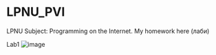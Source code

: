 # LPNU_PVI
LPNU Subject: Programming on the Internet. My homework here (лаби)

Lab1
![image](https://github.com/phlpss/LPNU_PVI/assets/112864294/a4cb2fdf-d781-48a7-9a71-76c9daf583e0)
